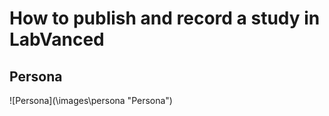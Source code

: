 <h1>How to publish and record a study in LabVanced</h1>


<h2>Persona</h2>
![Persona](\images\persona "Persona")


